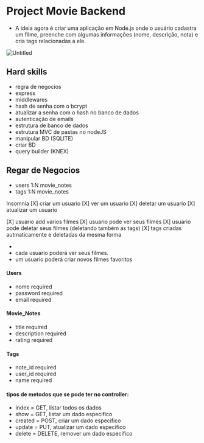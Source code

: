 # Project Movie Backend

- A ideia agora é criar uma aplicação em Node.js onde o usuário cadastra um filme, preenche com algumas informações (nome, descrição, nota) e cria tags relacionadas a ele.

![Untitled](https://github.com/GabrielVRM/Movie/assets/95998556/d6dcbcfc-6030-4898-86bd-40ced6ce7dce)

## Hard skills
- regra de negocios
- express
- middlewares
- hash de senha com o bcrypt
- atualizar a senha com o hash no banco de dados
- autenticação de emails
- estrutura de banco de dados
- estrutura MVC de pastas no nodeJS
- manipular BD (SQLITE)
- criar BD
- query builder (KNEX)
  

## Regar de Negocios

- users 1:N movie_notes
- tags 1:N movie_notes

Insomnia
[X] criar um usuario
[X] ver um usuario
[X] deletar um usuario
[X] atualizar um usuario

[X] usuario add varios filmes
[X] usuario pode ver seus filmes
[X] usuario pode deletar seus filmes (deletando também as tags)
[X] tags criadas autmaticamente e deletadas da mesma forma

-
- cada usuario poderá ver seus filmes.
- um usuario poderá criar novos filmes favoritos

#### Users

- nome required
- password required
- email required

#### Movie_Notes

- title required
- description required
- rating required

#### Tags

- note_id required
- user_id required
- name required

#### tipos de metodos que se pode ter no controller:

- Index = GET, listar todos os dados
- show = GET, listar um dado especifico
- created = POST, criar um dado especifico
- update = PUT, atualizar um dado especifico
- delete = DELETE, remover um dado especifico
